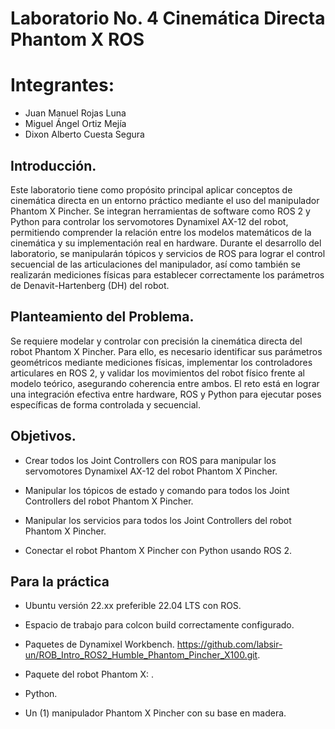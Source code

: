 # Laboratorio No. 4 Cinemática Directa Phantom X ROS

# Integrantes:

* Juan Manuel Rojas Luna
* Miguel Ángel Ortiz Mejía
* Dixon Alberto Cuesta Segura

## Introducción.

Este laboratorio tiene como propósito principal aplicar conceptos de cinemática directa en un entorno práctico mediante el uso del manipulador Phantom X Pincher. Se integran herramientas de software como ROS 2 y Python para controlar los servomotores Dynamixel AX-12 del robot, permitiendo comprender la relación entre los modelos matemáticos de la cinemática y su implementación real en hardware. Durante el desarrollo del laboratorio, se manipularán tópicos y servicios de ROS para lograr el control secuencial de las articulaciones del manipulador, así como también se realizarán mediciones físicas para establecer correctamente los parámetros de Denavit-Hartenberg (DH) del robot.

## Planteamiento del Problema.

Se requiere modelar y controlar con precisión la cinemática directa del robot Phantom X Pincher. Para ello, es necesario identificar sus parámetros geométricos mediante mediciones físicas, implementar los controladores articulares en ROS 2, y validar los movimientos del robot físico frente al modelo teórico, asegurando coherencia entre ambos. El reto está en lograr una integración efectiva entre hardware, ROS y Python para ejecutar poses específicas de forma controlada y secuencial.

## Objetivos.

* Crear todos los Joint Controllers con ROS para manipular los servomotores Dynamixel AX-12 del robot Phantom X Pincher.

* Manipular los tópicos de estado y comando para todos los Joint Controllers del robot Phantom X Pincher.

* Manipular los servicios para todos los Joint Controllers del robot Phantom X Pincher.

* Conectar el robot Phantom X Pincher con Python usando ROS 2.

## **Para la práctica**

* Ubuntu versión 22.xx preferible 22.04 LTS con ROS.
  
* Espacio de trabajo para colcon build correctamente configurado.

* Paquetes de Dynamixel Workbench. https://github.com/labsir-un/ROB_Intro_ROS2_Humble_Phantom_Pincher_X100.git.
  
* Paquete del robot Phantom X: .

* Python.

* Un (1) manipulador Phantom X Pincher con su base en madera.



